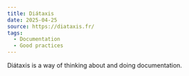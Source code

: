 ```yaml
---
title: Diátaxis
date: 2025-04-25
source: https://diataxis.fr/
tags:
  - Documentation
  - Good practices
---
```


Diátaxis is a way of thinking about and doing documentation.


